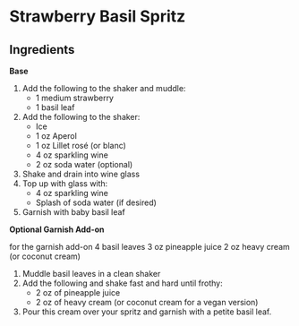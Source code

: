 # Strawberry Basil Spritz

## Ingredients

__Base__

1. Add the following to the shaker and muddle:
	- 1 medium strawberry 
	- 1 basil leaf
2. Add the following to the shaker:
	- Ice
	- 1 oz Aperol
	- 1 oz Lillet rosé (or blanc)
	- 4 oz sparkling wine
	- 2 oz soda water (optional)
3. Shake and drain into wine glass
4. Top up with glass with:
	- 4 oz sparkling wine 
	- Splash of soda water (if desired)
5. Garnish with baby basil leaf

__Optional Garnish Add-on__

for the garnish add-on
4 basil leaves
3 oz pineapple juice
2 oz heavy cream (or coconut cream)

1. Muddle basil leaves in a clean shaker 
2. Add the following and shake fast and hard until frothy:
	- 2 oz of pineapple juice 
	- 2 oz of heavy cream (or coconut cream for a vegan version)
3. Pour this cream over your spritz and garnish with a petite basil leaf.
